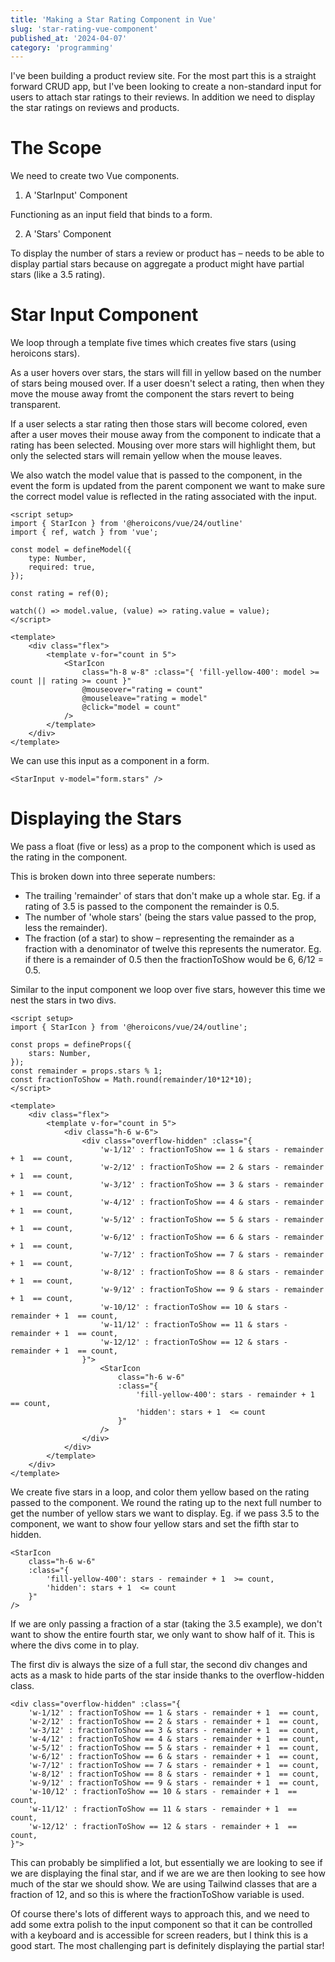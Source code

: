 ```yaml
---
title: 'Making a Star Rating Component in Vue'
slug: 'star-rating-vue-component'
published_at: '2024-04-07'
category: 'programming'
---
```


I've been building a product review site. For the most part this is a straight forward CRUD app, but I've been looking to create a non-standard input for users to attach star ratings to their reviews. In addition we need to display the star ratings on reviews and products.

# The Scope

We need to create two Vue components.

1. A 'StarInput' Component

Functioning as an input field that binds to a form.

2. A 'Stars' Component

To display the number of stars a review or product has – needs to be able to display partial stars because on aggregate a product might have partial stars (like a 3.5 rating).

# Star Input Component

We loop through a template five times which creates five stars (using heroicons stars).

As a user hovers over stars, the stars will fill in yellow based on the number of stars being moused over. If a user doesn't select a rating, then when they move the mouse away fromt the component the stars revert to being transparent.

If a user selects a star rating then those stars will become colored, even after a user moves their mouse away from the component to indicate that a rating has been selected. Mousing over more stars will highlight them, but only the selected stars will remain yellow when the mouse leaves.

We also watch the model value that is passed to the component, in the event the form is updated from the parent component we want to make sure the correct model value is reflected in the rating associated with the input.

``` vue
<script setup>
import { StarIcon } from '@heroicons/vue/24/outline'
import { ref, watch } from 'vue';

const model = defineModel({
    type: Number,
    required: true,
});

const rating = ref(0);

watch(() => model.value, (value) => rating.value = value);
</script>

<template>
    <div class="flex">
        <template v-for="count in 5">
            <StarIcon
                class="h-8 w-8" :class="{ 'fill-yellow-400': model >= count || rating >= count }"
                @mouseover="rating = count"
                @mouseleave="rating = model"
                @click="model = count"
            />
        </template>
    </div>
</template>
```

We can use this input as a component in a form.

``` vue
<StarInput v-model="form.stars" />
```

# Displaying the Stars

We pass a float (five or less) as a prop to the component which is used as the rating in the component.

This is broken down into three seperate numbers:

* The trailing 'remainder' of stars that don't make up a whole star. Eg. if a rating of 3.5 is passed to the component the remainder is 0.5.
* The number of 'whole stars' (being the stars value passed to the prop, less the remainder).
* The fraction (of a star) to show – representing the remainder as a fraction with a denominator of twelve this represents the numerator. Eg. if there is a remainder of 0.5 then the fractionToShow would be 6, 6/12 = 0.5.

Similar to the input component we loop over five stars, however this time we nest the stars in two divs.

``` vue
<script setup>
import { StarIcon } from '@heroicons/vue/24/outline';

const props = defineProps({
    stars: Number,
});
const remainder = props.stars % 1;
const fractionToShow = Math.round(remainder/10*12*10);
</script>

<template>
    <div class="flex">
        <template v-for="count in 5">
            <div class="h-6 w-6">
                <div class="overflow-hidden" :class="{
                    'w-1/12' : fractionToShow == 1 & stars - remainder + 1  == count,
                    'w-2/12' : fractionToShow == 2 & stars - remainder + 1  == count,
                    'w-3/12' : fractionToShow == 3 & stars - remainder + 1  == count,
                    'w-4/12' : fractionToShow == 4 & stars - remainder + 1  == count,
                    'w-5/12' : fractionToShow == 5 & stars - remainder + 1  == count,
                    'w-6/12' : fractionToShow == 6 & stars - remainder + 1  == count,
                    'w-7/12' : fractionToShow == 7 & stars - remainder + 1  == count,
                    'w-8/12' : fractionToShow == 8 & stars - remainder + 1  == count,
                    'w-9/12' : fractionToShow == 9 & stars - remainder + 1  == count,
                    'w-10/12' : fractionToShow == 10 & stars - remainder + 1  == count,
                    'w-11/12' : fractionToShow == 11 & stars - remainder + 1  == count,
                    'w-12/12' : fractionToShow == 12 & stars - remainder + 1  == count,
                }">
                    <StarIcon
                        class="h-6 w-6"
                        :class="{
                            'fill-yellow-400': stars - remainder + 1  == count,
                            'hidden': stars + 1  <= count
                        }"
                    />
                </div>
            </div>
        </template>
    </div>
</template>
```

We create five stars in a loop, and color them yellow based on the rating passed to the component. We round the rating up to the next full number to get the number of yellow stars we want to display. Eg. if we pass 3.5 to the component, we want to show four yellow stars and set the fifth star to hidden.

``` vue
<StarIcon
    class="h-6 w-6"
    :class="{
        'fill-yellow-400': stars - remainder + 1  >= count,
        'hidden': stars + 1  <= count
    }"
/>
```

If we are only passing a fraction of a star (taking the 3.5 example), we don't want to show the entire fourth star, we only want to show half of it. This is where the divs come in to play.

The first div is always the size of a full star, the second div changes and acts as a mask to hide parts of the star inside thanks to the overflow-hidden class.

``` vue
<div class="overflow-hidden" :class="{
    'w-1/12' : fractionToShow == 1 & stars - remainder + 1  == count,
    'w-2/12' : fractionToShow == 2 & stars - remainder + 1  == count,
    'w-3/12' : fractionToShow == 3 & stars - remainder + 1  == count,
    'w-4/12' : fractionToShow == 4 & stars - remainder + 1  == count,
    'w-5/12' : fractionToShow == 5 & stars - remainder + 1  == count,
    'w-6/12' : fractionToShow == 6 & stars - remainder + 1  == count,
    'w-7/12' : fractionToShow == 7 & stars - remainder + 1  == count,
    'w-8/12' : fractionToShow == 8 & stars - remainder + 1  == count,
    'w-9/12' : fractionToShow == 9 & stars - remainder + 1  == count,
    'w-10/12' : fractionToShow == 10 & stars - remainder + 1  == count,
    'w-11/12' : fractionToShow == 11 & stars - remainder + 1  == count,
    'w-12/12' : fractionToShow == 12 & stars - remainder + 1  == count,
}">
```

This can probably be simplified a lot, but essentially we are looking to see if we are displaying the final star, and if we are we are then looking to see how much of the star we should show. We are using Tailwind classes that are a fraction of 12, and so this is where the fractionToShow variable is used.

Of course there's lots of different ways to approach this, and we need to add some extra polish to the input component so that it can be controlled with a keyboard and is accessible for screen readers, but I think this is a good start. The most challenging part is definitely displaying the partial star!